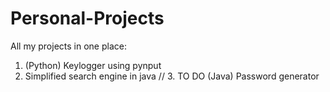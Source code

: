 # Personal-Projects
All my projects in one place:
1. (Python) Keylogger using pynput
2. Simplified search engine in java
// 3. TO DO (Java) Password generator
